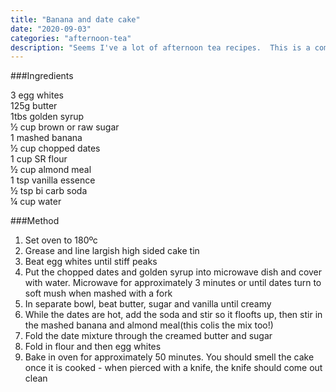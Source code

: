 ```yaml
---
title: "Banana and date cake"
date: "2020-09-03"
categories: "afternoon-tea"
description: "Seems I've a lot of afternoon tea recipes.  This is a completely made up recipe using remains of eggs from ricotta gnocchi."
---
```


###Ingredients

3 egg whites  
125g butter  
1tbs golden syrup  
½ cup brown or raw sugar  
1 mashed banana  
½ cup chopped dates  
1 cup SR flour  
½ cup almond meal  
1 tsp vanilla essence  
½ tsp bi carb soda  
¼ cup water  

###Method

1. Set oven to 180ºc
2. Grease and line largish high sided cake tin
3. Beat egg whites until stiff peaks
4. Put the chopped dates and golden syrup into microwave dish and cover with water.  Microwave for approximately 3 minutes or until dates turn to soft mush when mashed with a fork
5. In separate bowl, beat butter, sugar and vanilla until creamy
6. While the dates are hot, add the soda and stir so it floofts up, then stir in the mashed banana and almond meal(this colis the mix too!)
7. Fold the date mixture through the creamed butter and sugar
8. Fold in flour and then egg whites
9. Bake in oven for approximately 50 minutes.  You should smell the cake once it is cooked - when pierced with a knife, the knife should come out clean
